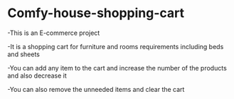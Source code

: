 # Comfy-house-shopping-cart
<p> -This is an E-commerce  project</p> 
<p> -It is a shopping cart for furniture and rooms requirements including beds and sheets</p>
<p> -You can add any item to the cart and increase the number of the products and also decrease it </p>
<p> -You can also remove the unneeded items and clear the cart </p>
